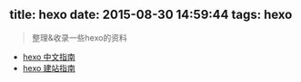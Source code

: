 title: hexo
date: 2015-08-30 14:59:44
tags: hexo
---
>整理&收录一些hexo的资料

- [hexo 中文指南](http://wiki.jikexueyuan.com/project/hexo-document/)
- [hexo 建站指南](http://www.aips.me/hexo-independent-blog-new-ways.html)

